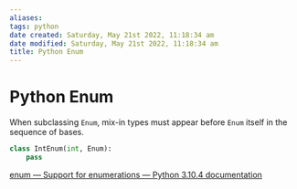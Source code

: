 ```yaml
---
aliases: 
tags: python 
date created: Saturday, May 21st 2022, 11:18:34 am
date modified: Saturday, May 21st 2022, 11:18:34 am
title: Python Enum
---
```


# Python Enum

When subclassing `Enum`, mix-in types must appear before `Enum` itself in the sequence of bases.

```python
class IntEnum(int, Enum):
	pass
```

[enum — Support for enumerations — Python 3.10.4 documentation](https://docs.python.org/3/library/enum.html)